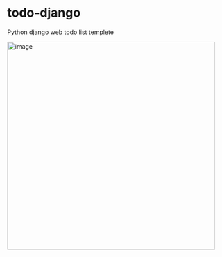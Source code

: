 # todo-django
Python django web todo  list  templete


<img width="479" alt="image" src="https://github.com/bravekingzhang/todo-django/assets/4476322/f44725a2-de82-4be4-8c43-90bf2598cf1e">

